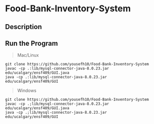 # Food-Bank-Inventory-System

## Description     


## Run the Program

> Mac/Linux
```
git clone https://github.com/yousefh10/Food-Bank-Inventory-System
javac -cp .:lib/mysql-connector-java-8.0.23.jar edu/ucalgary/ensf409/GUI.java
java -cp .:lib/mysql-connector-java-8.0.23.jar edu/ucalgary/ensf409/GUI
```

> Windows
```
git clone https://github.com/yousefh10/Food-Bank-Inventory-System
javac -cp .;lib/mysql-connector-java-8.0.23.jar edu/ucalgary/ensf409/GUI.java
java -cp .;lib/mysql-connector-java-8.0.23.jar edu/ucalgary/ensf409/GUI
```

